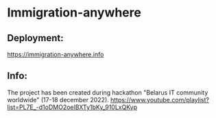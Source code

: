 # Immigration-anywhere

## Deployment:

https://immigration-anywhere.info

## Info:

The project has been created during hackathon "Belarus IT community worldwide" (17-18 december 2022). https://www.youtube.com/playlist?list=PL7E_-d1oDMO2oelBXTy1bKy_910LxQKyp
